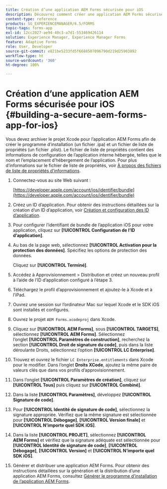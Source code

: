 ```yaml
---
title: Création d’une application AEM Forms sécurisée pour iOS
description: Découvrez comment créer une application AEM Forms sécurisée pour iOS en archivant le projet Xcode. Cette action crée le programme d’installation (un fichier .ipa) et la liste des propriétés (un fichier .plist).
content-type: reference
products: SG_EXPERIENCEMANAGER/6.5/FORMS
topic-tags: forms-app
exl-id: 12cc2027-ae94-40c3-a7d1-553469426114
solution: Experience Manager, Experience Manager Forms
feature: Adaptive Forms
role: User, Developer
source-git-commit: e821be5233fd5f6688507096790d219d25903892
workflow-type: ht
source-wordcount: '360'
ht-degree: 100%

---
```


# Création d’une application AEM Forms sécurisée pour iOS {#building-a-secure-aem-forms-app-for-ios}

Vous devez archiver le projet Xcode pour l’application AEM Forms afin de créer le programme d’installation (un fichier .ipa) et un fichier de liste de propriétés (un fichier .plist). Le fichier de liste de propriétés contient des informations de configuration de l’application interne hébergée, telles que le nom et l’emplacement d’hébergement de l’application. Pour plus d’informations sur le fichier de liste de propriétés, voir [À propos des fichiers de liste de propriétés d’informations](https://developer.apple.com/library/ios/#documentation/general/Reference/InfoPlistKeyReference/Articles/AboutInformationPropertyListFiles.html).

1. Connectez-vous au site Web suivant :

   [https://developer.apple.com/account/ios/identifier/bundle](https://developer.apple.com/account/ios/identifier/bundle)

1. Créez un ID d’application. Pour obtenir des instructions détaillées sur la création d’un ID d’application, voir [Création et configuration des ID d’application](https://developer.apple.com/library/ios/documentation/IDEs/Conceptual/AppDistributionGuide/MaintainingProfiles/MaintainingProfiles.html).
1. Pour configurer l’identifiant de bundle de l’application iOS pour votre application, cliquez sur **[!UICONTROL Configuration de l’ID d’application]**.
1. Au bas de la page web, sélectionnez **[!UICONTROL Activation pour la protection des données]**. Spécifiez les options de protection des données.

   Cliquez sur **[!UICONTROL Terminé]**.

1. Accédez à Approvisionnement > Distribution et créez un nouveau profil à l’aide de l’ID d’application configuré à l’étape 3.
1. Téléchargez le profil d’approvisionnement et ajoutez-le à Xcode et à l’iPad.
1. Ouvrez une session sur l’ordinateur Mac sur lequel Xcode et le SDK iOS sont installés et configurés.
1. Ouvrez le projet `AEM Forms.xcodeproj` dans Xcode.
1. Cliquez sur **[!UICONTROL AEM Forms]**, sous **[!UICONTROL TARGETS]**, sélectionnez **[!UICONTROL AEM Forms]**. Sélectionnez l’onglet **[!UICONTROL Paramètres de construction]**, recherchez la section **[!UICONTROL Droit de signature du code]**, puis dans la liste déroulante Droits, sélectionnez l’option **[!UICONTROL LC Enterprise]**.
1. Trouvez et ouvrez le fichier `LC Enterprise.entitlements` dans Xcode pour le modifier. Dans l’onglet **Droits XCode**, ajoutez la même paire de valeurs clés que dans vos profils d’approvisionnement.
1. Dans l’onglet **[!UICONTROL Paramètres de création]**, cliquez sur **[!UICONTROL Tous]** puis cliquez sur **[!UICONTROL Combiné]**.
1. Dans la liste **[!UICONTROL Paramètres]**, développez **[!UICONTROL Signature de code]**.
1. Pour **[!UICONTROL Identité de signature de code]**, sélectionnez la signature appropriée. Vérifiez que la même signature est sélectionnée pour **[!UICONTROL Débogage]**, **[!UICONTROL Version finale]** et **[!UICONTROL N’importe quel SDK iOS]**.
1. Dans la liste **[!UICONTROL PROJET]**, sélectionnez **[!UICONTROL AEM Forms]** et vérifiez que la signature adéquate est sélectionnée pour **[!UICONTROL Identité de signature de code]**, **[!UICONTROL Débogage]**, **[!UICONTROL Version]** et **[!UICONTROL N’importe quel SDK iOS]**.
1. Générer et distribuer une application AEM Forms. Pour obtenir des instructions détaillées sur la génération et la distribution d’une application AEM Forms, consultez [Générer le programme d’installation de l’application AEM Forms](setup-xcode-project-build-installer.md#build-the-installer-for-the-mobile-workspace-app).
